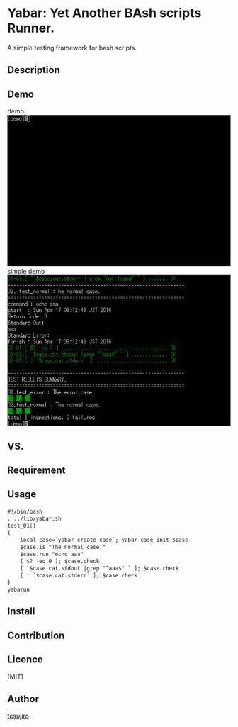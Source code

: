 Yabar: Yet Another BAsh scripts Runner.
====

A simple testing framework for bash scripts.

## Description

## Demo
demo  
![Demo](https://raw.githubusercontent.com/tesujiro/yabar/master/img/yabar_demo.gif)  
simple demo  
![Simple Demo](https://raw.githubusercontent.com/tesujiro/yabar/master/img/yabar_demo_simple.gif)

## VS. 

## Requirement

## Usage
    #!/bin/bash
    . ../lib/yabar.sh
    test_01()
    {
        local case=`yabar_create_case`; yabar_case_init $case
        $case.is "The normal case."
        $case.run "echo aaa"
        [ $? -eq 0 ]; $case.check
        [ `$case.cat.stdout |grep "^aaa$" ` ]; $case.check
        [ ! `$case.cat.stderr` ]; $case.check
    }
    yabarun

## Install

## Contribution

## Licence

[MIT]

## Author

[tesujiro](https://github.com/tesujiro)

